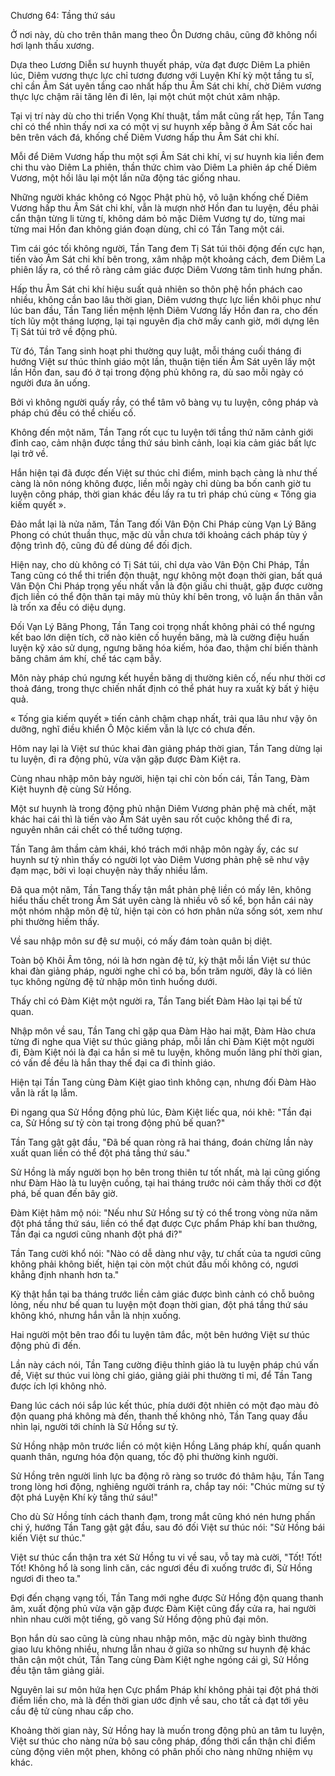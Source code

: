 




Chương 64: Tầng thứ sáu


Ở nơi này, dù cho trên thân mang theo Ôn Dương châu, cũng đỡ không nổi hơi lạnh thấu xương.

Dựa theo Lương Diễn sư huynh thuyết pháp, vừa đạt được Diêm La phiên lúc, Diêm vương thực lực chỉ tương đương với Luyện Khí kỳ một tầng tu sĩ, chỉ cần Âm Sát uyên tầng cao nhất hấp thu Âm Sát chi khí, chờ Diêm vương thực lực chậm rãi tăng lên đi lên, lại một chút một chút xâm nhập.

Tại vị trí này dù cho thi triển Vọng Khí thuật, tầm mắt cũng rất hẹp, Tần Tang chỉ có thể nhìn thấy nơi xa có một vị sư huynh xếp bằng ở Âm Sát cốc hai bên trên vách đá, khống chế Diêm Vương hấp thu Âm Sát chi khí.

Mỗi để Diêm Vương hấp thu một sợi Âm Sát chi khí, vị sư huynh kia liền đem chi thu vào Diêm La phiên, thần thức chìm vào Diêm La phiên áp chế Diêm Vương, một hồi lâu lại một lần nữa động tác giống nhau.

Những người khác không có Ngọc Phật phù hộ, vô luận khống chế Diêm Vương hấp thu Âm Sát chi khí, vẫn là mượn nhờ Hồn đan tu luyện, đều phải cẩn thận từng li từng tí, không dám bỏ mặc Diêm Vương tự do, từng mai từng mai Hồn đan không gián đoạn dùng, chỉ có Tần Tang một cái.

Tìm cái góc tối không người, Tần Tang đem Tị Sát túi thôi động đến cực hạn, tiến vào Âm Sát chi khí bên trong, xâm nhập một khoảng cách, đem Diêm La phiên lấy ra, có thể rõ ràng cảm giác được Diêm Vương tâm tình hưng phấn.

Hấp thu Âm Sát chi khí hiệu suất quả nhiên so thôn phệ hồn phách cao nhiều, không cần bao lâu thời gian, Diêm vương thực lực liền khôi phục như lúc ban đầu, Tần Tang liền mệnh lệnh Diêm Vương lấy Hồn đan ra, cho đến tích lũy một tháng lượng, lại tại nguyên địa chờ mấy canh giờ, mới dựng lên Tị Sát túi trở về động phủ.

Từ đó, Tần Tang sinh hoạt phi thường quy luật, mỗi tháng cuối tháng đi hướng Việt sư thúc thỉnh giáo một lần, thuận tiện tiến Âm Sát uyên lấy một lần Hồn đan, sau đó ở tại trong động phủ không ra, dù sao mỗi ngày có người đưa ăn uống.

Bởi vì không người quấy rầy, có thể tâm vô bàng vụ tu luyện, công pháp và pháp chú đều có thể chiếu cố.

Không đến một năm, Tần Tang rốt cục tu luyện tới tầng thứ năm cảnh giới đỉnh cao, cảm nhận được tầng thứ sáu bình cảnh, loại kia cảm giác bất lực lại trở về.

Hắn hiện tại đã được đến Việt sư thúc chỉ điểm, minh bạch càng là như thế càng là nôn nóng không được, liền mỗi ngày chỉ dùng ba bốn canh giờ tu luyện công pháp, thời gian khác đều lấy ra tu trì pháp chú cùng « Tống gia kiếm quyết ».

Đảo mắt lại là nửa năm, Tần Tang đối Vân Độn Chi Pháp cùng Vạn Lý Băng Phong có chút thuần thục, mặc dù vẫn chưa tới khoảng cách pháp tùy ý động trình độ, cũng đủ để dùng để đối địch.

Hiện nay, cho dù không có Tị Sát túi, chỉ dựa vào Vân Độn Chi Pháp, Tần Tang cũng có thể thi triển độn thuật, ngự không một đoạn thời gian, bất quá Vân Độn Chi Pháp trọng yếu nhất vẫn là độn giấu chi thuật, gặp được cường địch liền có thể độn thân tại mây mù thủy khí bên trong, vô luận ẩn thân vẫn là trốn xa đều có diệu dụng.

Đối Vạn Lý Băng Phong, Tần Tang coi trọng nhất không phải có thể ngưng kết bao lớn diện tích, cỡ nào kiên cố huyền băng, mà là cường điệu huấn luyện kỹ xảo sử dụng, ngưng băng hóa kiếm, hóa đao, thậm chí biến thành băng châm ám khí, chế tác cạm bẫy.

Môn này pháp chú ngưng kết huyền băng dị thường kiên cố, nếu như thời cơ thoả đáng, trong thực chiến nhất định có thể phát huy ra xuất kỳ bất ý hiệu quả.

« Tống gia kiếm quyết » tiến cảnh chậm chạp nhất, trải qua lâu như vậy ôn dưỡng, nghĩ điều khiển Ô Mộc kiếm vẫn là lực có chưa đến.

Hôm nay lại là Việt sư thúc khai đàn giảng pháp thời gian, Tần Tang dừng lại tu luyện, đi ra động phủ, vừa vặn gặp được Đàm Kiệt ra.

Cùng nhau nhập môn bảy người, hiện tại chỉ còn bốn cái, Tần Tang, Đàm Kiệt huynh đệ cùng Sử Hồng.

Một sư huynh là trong động phủ nhận Diêm Vương phản phệ mà chết, mặt khác hai cái thì là tiến vào Âm Sát uyên sau rốt cuộc không thể đi ra, nguyên nhân cái chết có thể tưởng tượng.

Tần Tang âm thầm cảm khái, khó trách mới nhập môn ngày ấy, các sư huynh sư tỷ nhìn thấy có người lọt vào Diêm Vương phản phệ sẽ như vậy đạm mạc, bởi vì loại chuyện này thấy nhiều lắm.

Đã qua một năm, Tần Tang thấy tận mắt phản phệ liền có mấy lên, không hiểu thấu chết trong Âm Sát uyên càng là nhiều vô số kể, bọn hắn cái này một nhóm nhập môn đệ tử, hiện tại còn có hơn phân nửa sống sót, xem như phi thường hiếm thấy.

Về sau nhập môn sư đệ sư muội, có mấy đám toàn quân bị diệt.

Toàn bộ Khôi Âm tông, nói là hơn ngàn đệ tử, kỳ thật mỗi lần Việt sư thúc khai đàn giảng pháp, người nghe chỉ có ba, bốn trăm người, đây là có liên tục không ngừng đệ tử nhập môn tình huống dưới.

Thấy chỉ có Đàm Kiệt một người ra, Tần Tang biết Đàm Hào lại tại bế tử quan.

Nhập môn về sau, Tần Tang chỉ gặp qua Đàm Hào hai mặt, Đàm Hào chưa từng đi nghe qua Việt sư thúc giảng pháp, mỗi lần chỉ Đàm Kiệt một người đi, Đàm Kiệt nói là đại ca hắn si mê tu luyện, không muốn lãng phí thời gian, có vấn đề đều là hắn thay thế đại ca đi thỉnh giáo.

Hiện tại Tần Tang cùng Đàm Kiệt giao tình không cạn, nhưng đối Đàm Hào vẫn là rất lạ lẫm.

Đi ngang qua Sử Hồng động phủ lúc, Đàm Kiệt liếc qua, nói khẽ: "Tần đại ca, Sử Hồng sư tỷ còn tại trong động phủ bế quan?"

Tần Tang gật gật đầu, "Đã bế quan ròng rã hai tháng, đoán chừng lần này xuất quan liền có thể đột phá tầng thứ sáu."

Sử Hồng là mấy người bọn họ bên trong thiên tư tốt nhất, mà lại cũng giống như Đàm Hào là tu luyện cuồng, tại hai tháng trước nói cảm thấy thời cơ đột phá, bế quan đến bây giờ.

Đàm Kiệt hâm mộ nói: "Nếu như Sử Hồng sư tỷ có thể trong vòng nửa năm đột phá tầng thứ sáu, liền có thể đạt được Cực phẩm Pháp khí ban thưởng, Tần đại ca ngươi cũng nhanh đột phá đi?"

Tần Tang cười khổ nói: "Nào có dễ dàng như vậy, tư chất của ta ngươi cũng không phải không biết, hiện tại còn một chút đầu mối không có, ngươi khẳng định nhanh hơn ta."

Kỳ thật hắn tại ba tháng trước liền cảm giác được bình cảnh có chỗ buông lỏng, nếu như bế quan tu luyện một đoạn thời gian, đột phá tầng thứ sáu không khó, nhưng hắn vẫn là nhịn xuống.

Hai người một bên trao đổi tu luyện tâm đắc, một bên hướng Việt sư thúc động phủ đi đến.

Lần này cách nói, Tần Tang cường điệu thỉnh giáo là tu luyện pháp chú vấn đề, Việt sư thúc vui lòng chỉ giáo, giảng giải phi thường tỉ mỉ, để Tần Tang được ích lợi không nhỏ.

Đang lúc cách nói sắp lúc kết thúc, phía dưới đột nhiên có một đạo màu đỏ độn quang phá không mà đến, thanh thế không nhỏ, Tần Tang quay đầu nhìn lại, người tới chính là Sử Hồng sư tỷ.

Sử Hồng nhập môn trước liền có một kiện Hồng Lăng pháp khí, quấn quanh quanh thân, ngưng hóa độn quang, tốc độ phi thường kinh người.

Sử Hồng trên người linh lực ba động rõ ràng so trước đó thâm hậu, Tần Tang trong lòng hơi động, nghiêng người tránh ra, chắp tay nói: "Chúc mừng sư tỷ đột phá Luyện Khí kỳ tầng thứ sáu!"

Cho dù Sử Hồng tính cách thanh đạm, trong mắt cũng khó nén hưng phấn chi ý, hướng Tần Tang gật gật đầu, sau đó đối Việt sư thúc nói: "Sử Hồng bái kiến Việt sư thúc."

Việt sư thúc cẩn thận tra xét Sử Hồng tu vi về sau, vỗ tay mà cười, "Tốt! Tốt! Tốt! Không hổ là song linh căn, các ngươi đều đi xuống trước đi, Sử Hồng ngươi đi theo ta."

Đợi đến chạng vạng tối, Tần Tang mới nghe được Sử Hồng độn quang thanh âm, xuất động phủ vừa vặn gặp được Đàm Kiệt cũng đẩy cửa ra, hai người nhìn nhau cười một tiếng, gõ vang Sử Hồng động phủ đại môn.

Bọn hắn dù sao cũng là cùng nhau nhập môn, mặc dù ngày bình thường giao lưu không nhiều, nhưng lẫn nhau ở giữa so những sư huynh đệ khác thân cận một chút, Tần Tang cùng Đàm Kiệt nghe ngóng cái gì, Sử Hồng đều tận tâm giảng giải.

Nguyên lai sư môn hứa hẹn Cực phẩm Pháp khí không phải tại đột phá thời điểm liền cho, mà là đến thời gian ước định về sau, cho tất cả đạt tới yêu cầu đệ tử cùng nhau cấp cho.

Khoảng thời gian này, Sử Hồng hay là muốn trong động phủ an tâm tu luyện, Việt sư thúc cho nàng nửa bộ sau công pháp, đồng thời cẩn thận chỉ điểm cùng động viên một phen, không có phân phối cho nàng những nhiệm vụ khác.




